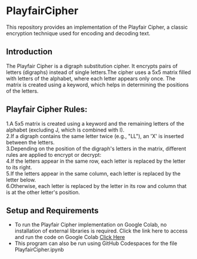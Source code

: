 # PlayfairCipher
This repository provides an implementation of the Playfair Cipher, a classic encryption technique used for encoding and decoding text.

## Introduction
The Playfair Cipher is a digraph substitution cipher. It encrypts pairs of letters (digraphs) instead of single letters.The cipher uses a 5x5 matrix filled with letters of the alphabet, where each letter appears only once. The matrix is created using a keyword, which helps in determining the positions of the letters.<br>

## Playfair Cipher Rules:
1.A 5x5 matrix is created using a keyword and the remaining letters of the alphabet (excluding J, which is combined with I).<br>
2.If a digraph contains the same letter twice (e.g., "LL"), an 'X' is inserted between the letters.<br>
3.Depending on the position of the digraph's letters in the matrix, different rules are applied to encrypt or decrypt:<br>
4.If the letters appear in the same row, each letter is replaced by the letter to its right.<br>
5.If the letters appear in the same column, each letter is replaced by the letter below.<br>
6.Otherwise, each letter is replaced by the letter in its row and column that is at the other letter's position.<br>

## Setup and Requirements
- To run the Playfair Cipher implementation on Google Colab, no installation of external libraries is required. 
Click the link here to access and run the code on Google Colab <a href="https://colab.research.google.com/github/nidhipai78/PlayfairCipher/blob/main/PlayfairCipher.ipynb">Click Here</a><br>
- This program can also be run using GitHub Codespaces for the file PlayfairCipher.ipynb







